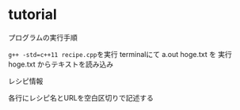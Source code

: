 tutorial
=========

プログラムの実行手順

`g++ -std=c++11 recipe.cpp`を実行
terminalにて a.out hoge.txt を 実行
hoge.txt からテキストを読み込み

レシピ情報

各行にレシピ名とURLを空白区切りで記述する
